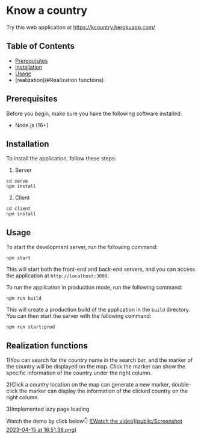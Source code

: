 # Know a country

Try this web application at https://kcountry.herokuapp.com/

## Table of Contents

- [Prerequisites](#prerequisites)
- [Installation](#installation)
- [Usage](#usage)
- [realization](#Realization functions)

## Prerequisites

Before you begin, make sure you have the following software installed:

- Node.js (16+)

## Installation

To install the application, follow these steps:

1. Server

```
cd serve
npm install
```

2. Client

```
cd client
npm install
```

## Usage

To start the development server, run the following command:

```
npm start
```

This will start both the front-end and back-end servers, and you can access the application at `http://localhost:3000`.

To run the application in production mode, run the following command:

```
npm run build
```

This will create a production build of the application in the `build` directory. You can then start the server with the following command:

```
npm run start:prod
```


## Realization functions

1)You can search for the country name in the search bar, and the marker of the country will be displayed on the map. Click the marker can show the specific information of the country under the right column.

2)Click a country location on the map can generate a new marker, double-click the marker can display the information of the clicked country on the right column.

3)Implemented lazy page loading

Watch the demo by click below👇
[![Watch the video](public/Screenshot 2023-04-15 at 16.51.38.png)](https://youtu.be/fMWFidphIaA)

